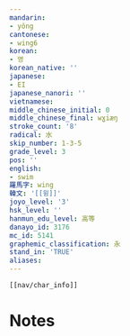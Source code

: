 ```yaml
---
mandarin:
- yǒng
cantonese:
- wing6
korean:
- 영
korean_native: ''
japanese:
- EI
japanese_nanori: ''
vietnamese:
middle_chinese_initial: 0
middle_chinese_final: wɣiæŋ
stroke_count: '8'
radical: 水
skip_number: 1-3-5
grade_level: 3
pos: ''
english:
- swim
羅馬字: wing
韓文: '[[윙]]'
joyo_level: '3'
hsk_level: ''
hanmun_edu_level: 高等
danayo_id: 3176
mc_id: 5141
graphemic_classification: 永
stand_in: 'TRUE'
aliases:
---
```

```meta-bind-embed
[[nav/char_info]]
```

# Notes
